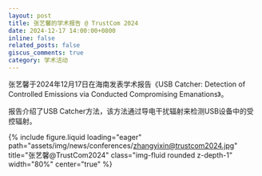 ```yaml
---
layout: post
title: 张艺馨的学术报告 @ TrustCom 2024
date: 2024-12-17 14:00:00+0800
inline: false
related_posts: false
giscus_comments: true
category: 学术活动
---
```


张艺馨于2024年12月17日在海南发表学术报告《USB Catcher: Detection of Controlled Emissions via Conducted Compromising Emanations》。

报告介绍了USB Catcher方法，该方法通过导电干扰辐射来检测USB设备中的受控辐射。

{% include figure.liquid loading="eager" path="assets/img/news/conferences/zhangyixin@trustcom2024.jpg" title="张艺馨@TrustCom2024" class="img-fluid rounded z-depth-1" width="80%" center="true" %}
